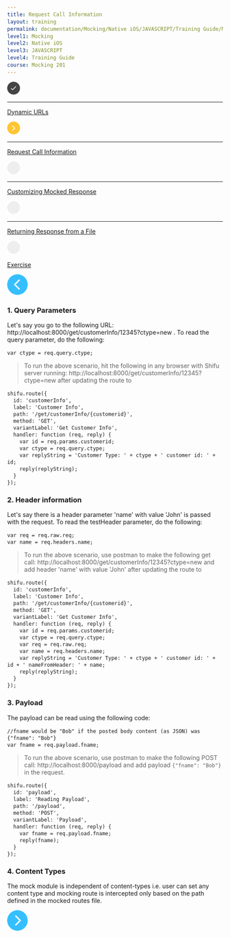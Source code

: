 ```yaml
---
title: Request Call Information
layout: training
permalink: documentation/Mocking/Native iOS/JAVASCRIPT/Training Guide/Mocking 201/Request Call Information
level1: Mocking
level2: Native iOS
level3: JAVASCRIPT
level4: Training Guide
course: Mocking 201
---
```

<div class="sidebar">
<div class="training-doc-link">
<div class ="training-doc-link-left">
<img class="training-doc-link-left__img" src="/images/training/checked.png" srcset="/images/training/checked@2x.png 2x, /images/training/checked@3x.png 3x" /><hr class="training-doc-link-left__hr training-doc-link-left__hr-completed" /></div>
<p class="training-doc-link__text">
<a class="training-doc-link__text-completed" href="./Dynamic URLs">Dynamic URLs</a></p>
</div>
<div class="training-doc-link">
<div class ="training-doc-link-left">
<img class="training-doc-link-left__img" src="/images/training/actived.png" srcset="/images/training/actived@2x.png 2x, /images/training/actived@3x.png 3x" /><hr class="training-doc-link-left__hr training-doc-link-left__hr-pending" /></div>
<p class="training-doc-link__text">
<a class="training-doc-link__text-current" href="./Request Call Information">Request Call Information</a></p>
</div>
<div class="training-doc-link">
<div class ="training-doc-link-left">
<img class="training-doc-link-left__img" src="/images/training/unread.png" srcset="/images/training/unread@2x.png 2x, /images/training/unread@3x.png 3x" /><hr class="training-doc-link-left__hr training-doc-link-left__hr-pending" /></div>
<p class="training-doc-link__text">
<a class="training-doc-link__text-pending" href="./Customizing Mocked Response">Customizing Mocked Response</a></p>
</div>
<div class="training-doc-link">
<div class ="training-doc-link-left">
<img class="training-doc-link-left__img" src="/images/training/unread.png" srcset="/images/training/unread@2x.png 2x, /images/training/unread@3x.png 3x" /><hr class="training-doc-link-left__hr training-doc-link-left__hr-pending" /></div>
<p class="training-doc-link__text">
<a class="training-doc-link__text-pending" href="./Returning Response from a File">Returning Response from a File</a></p>
</div>
<div class="training-doc-link">
<div class ="training-doc-link-left">
<img class="training-doc-link-left__img" src="/images/training/unread.png" srcset="/images/training/unread@2x.png 2x, /images/training/unread@3x.png 3x" /></div>
<p class="training-doc-link__text">
<a class="training-doc-link__text-pending" href="./Exercise">Exercise</a></p>
</div>
</div>
<div class="training-doc-nav-btn">
<a href="./Dynamic URLs"><img src="/images/training/btn-left.png" srcset="/images/training/btn-left@2x.png 2x, /images/training/btn-left@3x.png 3x" /></a>
</div>
<div class="training-content markdown">
<h3>1. Query Parameters</h3>
<p>Let's say you go to the following URL: http://localhost:8000/get/customerInfo/12345?ctype=new . To read the query parameter, do the following:</p>
<pre><code class="language-js">var ctype = req.query.ctype;
</code></pre>
<blockquote>
<p>To run the above scenario, hit the following in any browser with Shifu server running: http://localhost:8000/get/customerInfo/12345?ctype=new after updating the route to</p>
</blockquote>
<pre><code class="language-js">shifu.route({
  id: 'customerInfo',
  label: 'Customer Info',
  path: '/get/customerInfo/{customerid}',
  method: 'GET',
  variantLabel: 'Get Customer Info',
  handler: function (req, reply) {
    var id = req.params.customerid;
    var ctype = req.query.ctype;
    var replyString = 'Customer Type: ' + ctype + ' customer id: ' + id;
    reply(replyString);
  }
});
</code></pre>
<h3>2. Header information</h3>
<p>Let's say there is a header parameter 'name' with value 'John' is passed with the request. To read the testHeader parameter, do the following:</p>
<pre><code class="language-js">var req = req.raw.req;
var name = req.headers.name;
</code></pre>
<blockquote>
<p>To run the above scenario, use postman to make the following get call: http://localhost:8000/get/customerInfo/12345?ctype=new and add header 'name' with value 'John' after updating the route to</p>
</blockquote>
<pre><code class="language-js">shifu.route({
  id: 'customerInfo',
  label: 'Customer Info',
  path: '/get/customerInfo/{customerid}',
  method: 'GET',
  variantLabel: 'Get Customer Info',
  handler: function (req, reply) {
    var id = req.params.customerid;
    var ctype = req.query.ctype;
    var req = req.raw.req;
    var name = req.headers.name;
    var replyString = 'Customer Type: ' + ctype + ' customer id: ' + id + ' nameFromHeader: ' + name;
    reply(replyString);
  }
});
</code></pre>
<h3>3. Payload</h3>
<p>The payload can be read using the following code:</p>
<pre><code class="language-js">//fname would be &quot;Bob&quot; if the posted body content (as JSON) was {&quot;fname&quot;: &quot;Bob&quot;}
var fname = req.payload.fname;
</code></pre>
<blockquote>
<p>To run the above scenario, use postman to make the following POST call: http://localhost:8000/payload and add payload <code>{&quot;fname&quot;: &quot;Bob&quot;}</code> in the request.</p>
</blockquote>
<pre><code class="language-js">shifu.route({
  id: 'payload',
  label: 'Reading Payload',
  path: '/payload',
  method: 'POST',
  variantLabel: 'Payload',
  handler: function (req, reply) {
    var fname = req.payload.fname;
    reply(fname);
  }
});
</code></pre>
<h3>4. Content Types</h3>
<p>The mock module is independent of content-types i.e. user can set any content type and mocking route is intercepted only based on the path defined in the mocked routes file.</p>
</div>
<div class="training-doc-nav-btn">
<a href="./Customizing Mocked Response"><img src="/images/training/btn-right.png" srcset="/images/training/btn-right@2x.png 2x, /images/training/btn-right@3x.png 3x" /></a>
</div>
